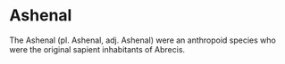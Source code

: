 # Ashenal

The Ashenal (pl. Ashenal, adj. Ashenal) were an anthropoid species who were the original sapient inhabitants of Abrecis.